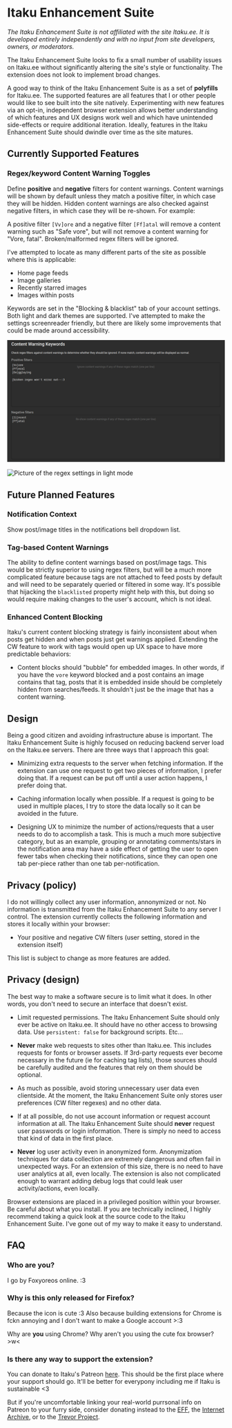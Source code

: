 # Itaku Enhancement Suite

*The Itaku Enhancement Suite is not affiliated with the site Itaku.ee. It is developed entirely independently and with no input from site developers, owners, or moderators.*

The Itaku Enhancement Suite looks to fix a small number of usability issues on Itaku.ee without significantly altering the site's style or functionality. The extension does not look to implement broad changes.

A good way to think of the Itaku Enhancement Suite is as a set of **polyfills** for Itaku.ee. The supported features are all features that I or other people would like to see built into the site natively. Experimenting with new features via an opt-in, independent browser extension allows better understanding of which features and UX designs work well and which have unintended side-effects or require additional iteration. Ideally, features in the Itaku Enhancement Suite should dwindle over time as the site matures.

## Currently Supported Features

### Regex/keyword Content Warning Toggles

Define **positive** and **negative** filters for content warnings. Content warnings will be shown by default unless they match a positive filter, in which case they will be hidden. Hidden content warnings are also checked against negative filters, in which case they will be re-shown. For example:

A positive filter ``[Vv]ore`` and a negative filter ``[Ff]atal`` will remove a content warning such as "Safe vore", but will not remove a content warning for "Vore, fatal". Broken/malformed regex filters will be ignored.

I've attempted to locate as many different parts of the site as possible where this is applicable:

- Home page feeds
- Image galleries
- Recently starred images
- Images within posts

Keywords are set in the "Blocking & blacklist" tab of your account settings. Both light and dark themes are supported. I've attempted to make the settings screenreader friendly, but there are likely some improvements that could be made around accessibility.

![Picture of the regex settings in dark mode](images/dark-theme-example.png)

![Picture of the regex settings in light mode](images/dark-light-example.png)

## Future Planned Features

### Notification Context

Show post/image titles in the notifications bell dropdown list.

### Tag-based Content Warnings

The ability to define content warnings based on post/image tags. This would be strictly superior to using regex filters,  but will be a much more complicated feature because tags are not attached to feed posts by default and will need to be separately queried or filtered in some way. It's possible that hijacking the ``blacklisted`` property might help with this, but doing so would require making changes to the user's account, which is not ideal.

### Enhanced Content Blocking

Itaku's current content blocking strategy is fairly inconsistent about when posts get hidden and when posts just get warnings applied. Extending the CW feature to work with tags would open up UX space to have more predictable behaviors:

- Content blocks should "bubble" for embedded images. In other words, if you have the ``vore`` keyword blocked and a post contains an image contains that tag, posts that it is embedded inside should be completely hidden from searches/feeds. It shouldn't just be the image that has a content warning.

## Design

Being a good citizen and avoiding infrastructure abuse is important. The Itaku Enhancement Suite is highly focused on reducing backend server load on the Itaku.ee servers. There are three ways that I approach this goal:

- Minimizing extra requests to the server when fetching information. If the extension can use one request to get two pieces of information, I prefer doing that. If a request can be put off until a user action happens, I prefer doing that.

- Caching information locally when possible. If a request is going to be used in multiple places, I try to store the data locally so it can be avoided in the future.

- Designing UX to minimize the number of actions/requests that a user needs to do to accomplish a task. This is much a much more subjective category, but as an example, grouping or annotating comments/stars in the notification area may have a side effect of getting the user to open fewer tabs when checking their notifications, since they can open one tab per-piece rather than one tab per-notification.

## Privacy (policy)

I do not willingly collect any user information, annonymized or not. No information is transmitted from the Itaku Enhancement Suite to any server I control. The extension currently collects the following information and stores it locally within your browser:

- Your positive and negative CW filters (user setting, stored in the extension itself)

This list is subject to change as more features are added.

## Privacy (design)

The best way to make a software secure is to limit what it does. In other words, you don't need to secure an interface that doesn't exist.

 - Limit requested permissions. The Itaku Enhancement Suite should only ever be active on Itaku.ee. It should have no other access to browsing data. Use ``persistent: false`` for background scripts. Etc...

 - **Never** make web requests to sites other than Itaku.ee. This includes requests for fonts or browser assets. If 3rd-party requests ever become necessary in the future (ie for caching tag lists), those sources should be carefully audited and the features that rely on them should be optional.
 
 - As much as possible, avoid storing unnecessary user data even clientside. At the moment, the Itaku Enhancement Suite only stores user preferences (CW filter regexes) and no other data.
 
 - If at all possible, do not use account information or request account information at all. The Itaku Enhancement Suite should **never** request user passwords or login information. There is simply no need to access that kind of data in the first place.
 
 - **Never** log user activity even in anonymized form. Anonymization techniques for data collection are extremely dangerous and often fail in unexpected ways. For an extension of this size, there is no need to have user analytics at all, even locally. The extension is also not complicated enough to warrant adding debug logs that could leak user activity/actions, even locally.

Browser extensions are placed in a privileged position within your browser. Be careful about what you install. If you are technically inclined, I highly recommend taking a quick look at the source code to the Itaku Enhancement Suite. I've gone out of my way to make it easy to understand.

## FAQ

### Who are you?

I go by Foxyoreos online. :3

### Why is this only released for Firefox?

Because the icon is cute :3 Also because building extensions for Chrome is fckn annoying and I don't want to make a Google account >:3

Why are **you** using Chrome? Why aren't you using the cute fox browser? >w<

### Is there any way to support the extension?

You can donate to Itaku's Patreon [here](https://www.patreon.com/itaku). This should be the first place where your support should go. It'll be better for everypony including me if Itaku is sustainable <3

But if you're uncomfortable linking your real-world purrsonal info on Patreon to your furry side, consider donating instead to the [EFF](https://www.eff.org/pages/donate-eff), the [Internet Archive](https://archive.org/donate/), or to the [Trevor Project](https://give.thetrevorproject.org/give/259439).
